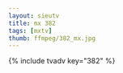 ```yaml
--- 
layout: sieutv
title: mx 382
tags: [mxtv]
thumb: ffmpeg/382_mx.jpg
---
```

{% include tvadv key="382" %} 
